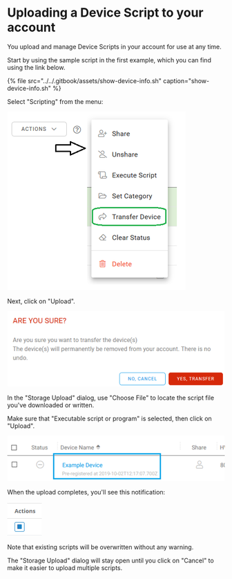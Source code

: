 # Uploading a Device Script to your account

You upload and manage Device Scripts in your account for use at any time.

Start by using the sample script in the first example, which you can find using the link below.

{% file src="../../.gitbook/assets/show-device-info.sh" caption="show-device-info.sh" %}

Select "Scripting" from the menu:

![](../../.gitbook/assets/image%20%28155%29.png)

Next, click on "Upload".

![](../../.gitbook/assets/image%20%2883%29.png)

In the "Storage Upload" dialog, use "Choose File" to locate the script file you've downloaded or written.

Make sure that "Executable script or program" is selected, then click on "Upload".

![](../../.gitbook/assets/image%20%28123%29.png)

When the upload completes, you'll see this notification:

![](../../.gitbook/assets/image%20%2819%29.png)

Note that existing scripts will be overwritten without any warning.

The "Storage Upload" dialog will stay open until you click on "Cancel" to make it easier to upload multiple scripts.

